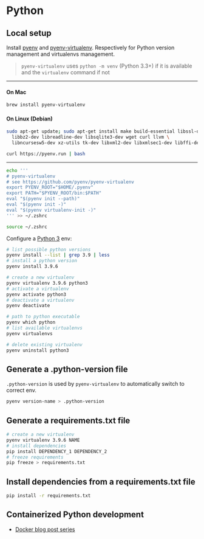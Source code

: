 # Python

## Local setup

Install [pyenv](https://github.com/pyenv/pyenv) and [pyenv-virtualenv](https://github.com/pyenv/pyenv-virtualenv). Respectively for Python version management and virtualenvs management. 

> `pyenv-virtualenv` uses `python -m venv` (Python 3.3+) if it is available and the `virtualenv` command if not

---
#### On Mac
```sh
brew install pyenv-virtualenv
```
#### On Linux (Debian)
```sh
sudo apt-get update; sudo apt-get install make build-essential libssl-dev zlib1g-dev \
  libbz2-dev libreadline-dev libsqlite3-dev wget curl llvm \
  libncursesw5-dev xz-utils tk-dev libxml2-dev libxmlsec1-dev libffi-dev liblzma-dev

curl https://pyenv.run | bash
```
---

```sh
echo '''
# pyenv-virtualenv
# see https://github.com/pyenv/pyenv-virtualenv
export PYENV_ROOT="$HOME/.pyenv"
export PATH="$PYENV_ROOT/bin:$PATH"
eval "$(pyenv init --path)"
eval "$(pyenv init -)"
eval "$(pyenv virtualenv-init -)"
''' >> ~/.zshrc

source ~/.zshrc
```

Configure a [Python 3](https://www.python.org/download/releases/3.0/) env:
```sh
# list possible python versions
pyenv install --list | grep 3.9 | less
# install a python version
pyenv install 3.9.6

# create a new virtualenv
pyenv virtualenv 3.9.6 python3
# activate a virtualenv
pyenv activate python3
# deactivate a virtualenv
pyenv deactivate

# path to python executable
pyenv which python
# list available virtualenvs
pyenv virtualenvs

# delete existing virtualenv
pyenv uninstall python3
```

## Generate a .python-version file

`.python-version` is used by `pyenv-virtualenv` to automatically switch to correct env.

```sh
pyenv version-name > .python-version 
```

## Generate a requirements.txt file

```sh
# create a new virtualenv
pyenv virtualenv 3.9.6 NAME
# install dependencies 
pip install DEPENDENCY_1 DEPENDENCY_2
# freeze requirements
pip freeze > requirements.txt
```

## Install dependencies from a requirements.txt file

```sh
pip install -r requirements.txt
```

## Containerized Python development

- [Docker blog post series](https://www.docker.com/blog/tag/python-env-series/)
